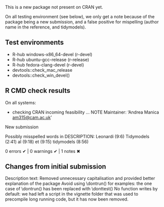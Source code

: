 This is a new package not present on CRAN yet.

On all testing environment (see below), we only get a note because of the
package being a new submission, and a false positive for mispelling 
(author name in the reference, and tidymodels).

## Test environments
- R-hub windows-x86_64-devel (r-devel)
- R-hub ubuntu-gcc-release (r-release)
- R-hub fedora-clang-devel (r-devel)
- devtools::check_mac_release
- devtools::check_win_devel()

## R CMD check results
On all systems:

* checking CRAN incoming feasibility ... NOTE
Maintainer: ‘Andrea Manica <am315@cam.ac.uk>’

New submission

Possibly misspelled words in DESCRIPTION:
    Leonardi (9:6)
    Tidymodels (2:41)
    al (9:18)
    et (9:15)
    tidymodels (8:56)

0 errors ✔ | 0 warnings ✔ | 1 notes ✖

## Changes from initial submission
Description text: Removed unnecessary capitalisation and provided better
explanation of the package
Avoid using \dontrun() for examples: the one case of \dontrun() has been 
replaced with \donttest()
No function writes by default: we had left a script in the vignette folder
that was used to precompile long running code, but it has now been removed.
